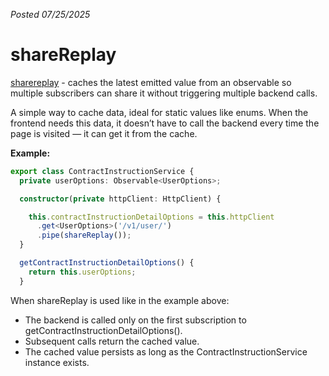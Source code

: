 *Posted 07/25/2025*

# shareReplay
[sharereplay](https://www.learnrxjs.io/learn-rxjs/operators/multicasting/sharereplay) - caches the latest emitted value from an observable so multiple subscribers can share it without triggering multiple backend calls.

A simple way to cache data, ideal for static values like enums. When the frontend needs this data, it doesn’t have to call the backend every time the page is visited — it can get it from the cache.

**Example:**

```ts
export class ContractInstructionService {
  private userOptions: Observable<UserOptions>;

  constructor(private httpClient: HttpClient) {

    this.contractInstructionDetailOptions = this.httpClient
      .get<UserOptions>('/v1/user/')
      .pipe(shareReplay());
  }

  getContractInstructionDetailOptions() {
    return this.userOptions;
  }
```

When shareReplay is used like in the example above:
- The backend is called only on the first subscription to getContractInstructionDetailOptions().
- Subsequent calls return the cached value.
- The cached value persists as long as the ContractInstructionService instance exists.
